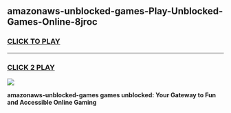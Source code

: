 
## amazonaws-unblocked-games-Play-Unblocked-Games-Online-8jroc
<h3>
<a href="https://premium76.site?title=amazonaws-unblocked-games&ref=25A">CLICK TO PLAY</a></h3>
<hr>

<h3>
<a href="https://premium76.site?title=amazonaws-unblocked-games&ref=25A">CLICK 2 PLAY</a>
  
</h3>

<a href="https://premium76.site?title=amazonaws-unblocked-games&ref=25A"><img src="https://clearcache.store/games.png"></a>


**amazonaws-unblocked-games games unblocked: Your Gateway to Fun and Accessible Online Gaming**
